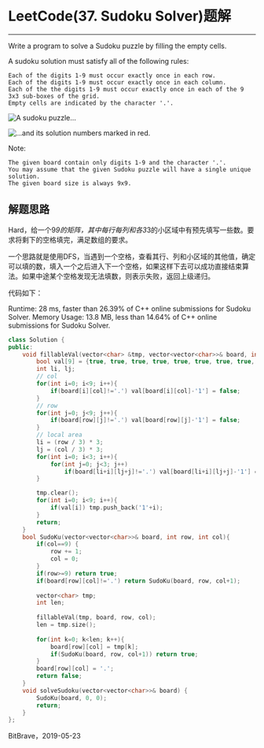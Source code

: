 # LeetCode(37. Sudoku Solver)题解
------
Write a program to solve a Sudoku puzzle by filling the empty cells.

A sudoku solution must satisfy all of the following rules:

    Each of the digits 1-9 must occur exactly once in each row.
    Each of the digits 1-9 must occur exactly once in each column.
    Each of the the digits 1-9 must occur exactly once in each of the 9 3x3 sub-boxes of the grid.
    Empty cells are indicated by the character '.'.


![A sudoku puzzle...](https://upload.wikimedia.org/wikipedia/commons/thumb/f/ff/Sudoku-by-L2G-20050714.svg/250px-Sudoku-by-L2G-20050714.svg.png)


![...and its solution numbers marked in red.](https://upload.wikimedia.org/wikipedia/commons/thumb/3/31/Sudoku-by-L2G-20050714_solution.svg/250px-Sudoku-by-L2G-20050714_solution.svg.png)

Note:

    The given board contain only digits 1-9 and the character '.'.
    You may assume that the given Sudoku puzzle will have a single unique solution.
    The given board size is always 9x9.

## 解题思路
Hard，给一个9*9的矩阵，其中每行每列和各3*3的小区域中有预先填写一些数。要求将剩下的空格填完，满足数组的要求。

一个思路就是使用DFS，当遇到一个空格，查看其行、列和小区域的其他值，确定可以填的数，填入一个之后进入下一个空格，如果这样下去可以成功直接结束算法。如果中途某个空格发现无法填数，则表示失败，返回上级递归。

代码如下：

Runtime: 28 ms, faster than 26.39% of C++ online submissions for Sudoku Solver.
Memory Usage: 13.8 MB, less than 14.64% of C++ online submissions for Sudoku Solver.

```C++
class Solution {
public:
    void fillableVal(vector<char> &tmp, vector<vector<char>>& board, int row, int col){
        bool val[9] = {true, true, true, true, true, true, true, true, true};
        int li, lj;
        // col
        for(int i=0; i<9; i++){
            if(board[i][col]!='.') val[board[i][col]-'1'] = false;
        }
        // row
        for(int j=0; j<9; j++){
            if(board[row][j]!='.') val[board[row][j]-'1'] = false;
        }
        // local area
        li = (row / 3) * 3;
        lj = (col / 3) * 3;
        for(int i=0; i<3; i++){
            for(int j=0; j<3; j++)
                if(board[li+i][lj+j]!='.') val[board[li+i][lj+j]-'1'] = false;
        }

        tmp.clear();
        for(int i=0; i<9; i++){
            if(val[i]) tmp.push_back('1'+i);
        }
        return;
    }
    bool SudoKu(vector<vector<char>>& board, int row, int col){
        if(col==9) {
            row += 1;
            col = 0;
        }
        if(row>=9) return true;
        if(board[row][col]!='.') return SudoKu(board, row, col+1);
        
        vector<char> tmp;
        int len;
        
        fillableVal(tmp, board, row, col);
        len = tmp.size();
        
        for(int k=0; k<len; k++){
            board[row][col] = tmp[k];
            if(SudoKu(board, row, col+1)) return true;
        }
        board[row][col] = '.';
        return false;
    }
    void solveSudoku(vector<vector<char>>& board) {
        SudoKu(board, 0, 0);
        return;
    }
};
```

BitBrave，2019-05-23
